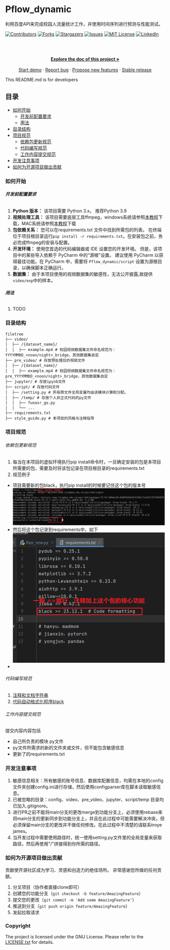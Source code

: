 

# Pflow_dynamic

利用百度API来完成校园人流量统计工作，并使用时间序列进行预测与性能测试。

<!-- PROJECT SHIELDS -->

[![Contributors][contributors-shield]][contributors-url]
[![Forks][forks-shield]][forks-url]
[![Stargazers][stars-shield]][stars-url]
[![Issues][issues-shield]][issues-url]
[![MIT License][license-shield]][license-url]
[![LinkedIn][linkedin-shield]][linkedin-url]

<!-- PROJECT LOGO -->
<br />

<p align="center">
  <a href="https://github.com/TroyeJames9/Pflow_dynamic/">
  </a>
  <p align="center">
    <br />
    <a href="https://www.mubu.com/doc/HBnmzNb3PI"><strong>Explore the doc of this project »</strong></a>
    <br />
    <br />
    <a href="https://github.com/TroyeJames9/Pflow_dynamic/blob/main/jupyter/funasr_run_single.ipynb">Start demo</a>
    ·
    <a href="https://github.com/TroyeJames9/Pflow_dynamic/issues">Report bug</a>
    ·
    <a href="https://github.com/TroyeJames9/Pflow_dynamic/issues">Propose new features</a>
    ·
    <a href="https://github.com/TroyeJames9/Pflow_dynamic/releases/">Stable release</a>
  </p>

</p>


 This README.md is for developers
 
## 目录

- [如何开始](#如何开始)
  - [开发前配置要求](#开发前配置要求)
  - [用法](#用法)
- [目录结构](#目录结构)
- [项目规范](#项目规范)
  - [依赖包更新规范](#依赖包更新规范)
  - [代码编写规范](#代码编写规范)
  - [工作内容提交规范](#工作内容提交规范)
- [开发注意事项](#开发注意事项)
- [如何为开源项目做出贡献](#如何为开源项目做出贡献)

### 如何开始

###### **开发前配置要求**

1. **Python 版本：** 该项目需要 Python 3.x。 推荐Python 3.9
2. **视频处理工具：** 该项目需要底层工具ffmpeg，windows系统请参照[本教程](https://phoenixnap.com/kb/ffmpeg-windows)下载，MAC系统请参照[本教程](https://phoenixnap.com/kb/ffmpeg-mac)下载
3. **包依赖关系：** 您可以在requirements.txt 文件中找到所需包的列表。 在终端位于项目根目录运行`pip install -r requirements.txt`。在安装包之前，务必完成ffmpeg的安装与配置。
4. **开发环境：** 使用您首选的代码编辑器或 IDE 设置您的开发环境。 但是，该项目中的某些导入依赖于 PyCharm 中的“源根”设置。 建议使用 PyCharm 以获得最佳功能。在 PyCharm 中，需要将 `Pflow_dynamic/script` 设置为源根目录，以确保脚本正确运行。
5. **数据集：** 由于本项目使用的视频数据集的敏感性，无法公开披露,故提供`video/exp`中的样本。

###### **用法**

1. TODO

### 目录结构

```
filetree 
├── video/
│  ├── /{dataset_name}/
│  │  ├── example.mp4 # 校园视频数据集文件命名规范为：YYYYMMDD_<noon/night>_bridge，其他数据集自定
├── pre_video/ # 存放预处理后的视频文件
│  ├── /{dataset_name}/
│  │  ├── example.mp4 # 校园视频数据集文件命名规范为：pre_YYYYMMDD_<noon/night>_bridge，其他数据集自定
├── jupyter/ # 存放ipynb文件
├── script/ # 存放代码文件
│  ├── /setting.py # 所有跨文件全局变量均由该模块计算和分配。
│  ├── /temp/ # 存放个人非正式代码的py文件
│  │  ├── funasr_go.py
│  │  └── ...
├── requirements.txt
├── style_guide.py # 本项目的风格与注释指导

```

### 项目规范

###### 依赖包更新规范
1. 每当在本项目的虚拟环境执行pip install命令时，一旦确定安装的包是本项目所需要的包，需要及时将该包记录在项目根目录的requirements.txt
2. 规范例子  
- 项目需要新的包black，执行pip install的时候要记住这个包的版本号  
![image](https://github.com/TroyeJames9/Pflow_dynamic/blob/main/IMG/require_1.jpg)
- 然后将这个包记录到requirements中，如下  
![image](https://github.com/TroyeJames9/Pflow_dynamic/blob/main/IMG/require_2.jpg)
- 
###### 代码编写规范
1. [注释和文档字符串](https://mubu.com/doc/4v3SAhMn7es#o-9LDwq4Ni1S)
2. [代码自动格式化程序black](https://mubu.com/doc/4v3SAhMn7es#o-oIpzb5N96T)

###### 工作内容提交规范
提交内容内容包括
- 自己所负责的模块 py文件
- py文件所需求的新的文件夹或文件，但不能包含敏感信息
- 更新了的requirements.txt

### 开发注意事项
1. 敏感信息相关：所有敏感的账号信息、数据库配置信息，均需在本地的config文件夹创建config.ini进行存储，然后使用configparser库在脚本读取敏感信息。
2. 已被忽略的目录：config、video、pre_video、jupyter、script/temp 目录均已加入.gitignore。
3. 进行PR之前不能将main分支的更改merge到功能分支上，必须使用rebase来将main分支的更新同步到功能分支上，并且在此过程中可能需要解决冲突，但必须保留main分支的更改并不做任何修改。在此过程中不清楚的请联系troye james。
4. 当开发过程中需要使用路径时，统一使用setting.py文件里的全局变量来获取路径，然后再使用"/"拼接得到你所需的路径。

### 如何为开源项目做出贡献

贡献使开源社区成为学习、灵感和创造力的绝佳场所。 非常感谢您所做的任何贡献。


1. 分叉项目（协作者直接clone即可）
2. 创建您的功能分支（`git checkout -b feature/AmazingFeature`）
3. 提交您的更改（`git commit -m 'Add some AmazingFeature'`）
4. 推送到分支（`git push origin feature/AmazingFeature`）
5. 发起拉取请求

### Copyright

The project is licensed under the GNU License. Please refer to the [LICENSE.txt](https://github.com/TroyeJames9/Pflow_dynamic/LICENSE.txt) for details. 

<!-- links -->
[your-project-path]:TroyeJames9/Pflow_dynamic
[contributors-shield]: https://img.shields.io/github/contributors/TroyeJames9/Pflow_dynamic.svg?style=flat-square
[contributors-url]: https://github.com/TroyeJames9/Pflow_dynamic/graphs/contributors
[forks-shield]: https://img.shields.io/github/forks/TroyeJames9/Pflow_dynamic.svg?style=flat-square
[forks-url]: https://github.com/TroyeJames9/Pflow_dynamic/network/members
[stars-shield]: https://img.shields.io/github/stars/TroyeJames9/Pflow_dynamic.svg?style=flat-square
[stars-url]: https://github.com/TroyeJames9/Pflow_dynamic/stargazers
[issues-shield]: https://img.shields.io/github/issues/TroyeJames9/Pflow_dynamic.svg?style=flat-square
[issues-url]: https://img.shields.io/github/issues/TroyeJames9/Pflow_dynamic.svg
[license-shield]: https://img.shields.io/github/license/TroyeJames9/Pflow_dynamic.svg?style=flat-square
[license-url]: https://github.com/TroyeJames9/Pflow_dynamic/LICENSE.txt
[linkedin-shield]: https://img.shields.io/badge/-LinkedIn-black.svg?style=flat-square&logo=linkedin&colorB=555
[linkedin-url]: https://linkedin.com/in/shaojintian





